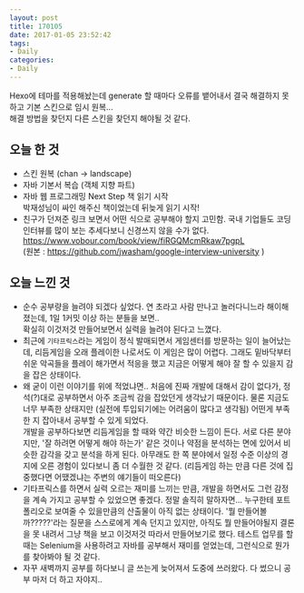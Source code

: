 ```yaml
---
layout: post
title: 170105
date: 2017-01-05 23:52:42
tags:
- Daily
categories:
- Daily
---
```


Hexo에 테마를 적용해놨는데 generate 할 때마다 오류를 뱉어내서 결국 해결하지 못하고 기본 스킨으로 임시 원복...  
해결 방법을 찾던지 다른 스킨을 찾던지 해야될 것 같다.

## 오늘 한 것
* 스킨 원복 (chan -> landscape)
* 자바 기본서 복습 (객체 지향 파트)
* 자바 웹 프로그래밍 Next Step 책 읽기 시작  
 박재성님이 싸인 해주신 책이었는데 뒤늦게 읽기 시작!
* 친구가 던져준 링크 보면서 어떤 식으로 공부해야 할지 고민함. 국내 기업들도 코딩 인터뷰를 많이 보는 추세다보니 신경쓰지 않을 수가 없다. 
    https://www.vobour.com/book/view/fiRGQMcmRkaw7pgpL  
  (원본 : https://github.com/jwasham/google-interview-university )

## 오늘 느낀 것
* 순수 공부량을 늘려야 되겠다 싶었다. 연 초라고 사람 만나고 놀러다니느라 해이해졌는데, 1일 1커밋 이상 하는 분들을 보면..  
확실히 이것저것 만들어보면서 실력을 늘려야 된다고 느꼈다.
* 최근에 `기타프릭스`라는 게임이 정식 발매되면서 게임센터를 방문하는 일이 늘어났는데, 리듬게임을 오래 플레이한 나로서도 이 게임은 많이 어렵다. 그래도 밑바닥부터 쉬운 악곡들을 플레이 해가면서 적응을 했고 지금은 어떻게 해야 잘 할 수 있을지 감을 잡은 상태이다.
* 왜 굳이 이런 이야기를 위에 적었냐면.. 처음에 진짜 개발에 대해서 감이 없다가, 정석(?)대로 공부하면서 아주 조금씩 감을 잡았던게 생각났기 때문이다. 물론 지금도 너무 부족한 상태지만 (실전에 투입되기에는 어려움이 많다고 생각됨) 어떤게 부족한 지 잡아내서 공부할 수 있게 되었다.  
 개발을 공부하다보면 리듬게임을 할 때와 약간 비슷한 느낌이 든다. 서로 다른 분야지만, '잘 하려면 어떻게 해야 하는가' 같은 것이나 약점을 분석하는 면에 있어서 비슷한 감각을 갖고 분석을 하게 된다. 아무래도 한 쪽 분야에서 일정 수준 이상의 경지에 오른 경험이 있다보니 좀 더 수월한 것 같다. (리듬게임 하는 만큼 다른 것에 집중했다면 어땠겠냐는 주변의 얘기들이 떠오른다)
* 기타프릭스를 하면서 실력 오르는 재미를 느끼는 만큼, 개발을 하면서도 그런 감정을 계속 가지고 공부할 수 있었으면 좋겠다. 정말 솔직히 말하자면... 누구한테 포트폴리오로 보여줄 수 있을만큼의 산출물이 아직 없는 상태이다. '뭘 만들어볼까?????'라는 질문을 스스로에게 계속 던지고 있지만, 아직도 뭘 만들어야될지 결론을 못 내려서 그냥 책을 보고 이것저것 따라서 만들어보기로 했다. 테스트 업무를 할 때는 Selenium을 사용하려고 자바를 공부해서 재미를 얻었는데, 그런식으로 뭔가를 찾아봐야 될 것 같다.
* 자꾸 새벽까지 공부를 하다보니 글 쓰는게 늦어져서 도중에 쓰러왔다. 다 썼으니 공부 마저 더 하고 자야지..
